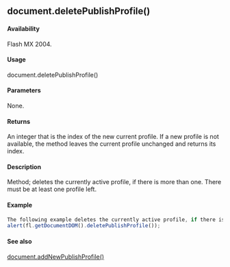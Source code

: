 ## document.deletePublishProfile()

#### Availability

Flash MX 2004.

#### Usage

document.deletePublishProfile()

#### Parameters

None.

#### Returns

An integer that is the index of the new current profile. If a new profile is not available, the method leaves the current profile unchanged and returns its index.

#### Description

Method; deletes the currently active profile, if there is more than one. There must be at least one profile left.

#### Example

```javascript
The following example deletes the currently active profile, if there is more than one, and displays the index of the new currently active profile:
alert(fl.getDocumentDOM().deletePublishProfile());

```
#### See also

[document.addNewPublishProfile()](#_bookmark127)
